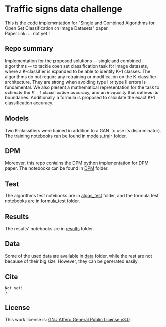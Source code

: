 # Traffic signs data challenge

This is the code implementation for "Single and Combined Algorithms for Open Set Classification on Image Datasets" paper. <br>
Paper link: ... not yet !

## Repo summary
Implementation for the proposed solutions -- single and combined algorithms -- to tackle open set classification task for image datasets, where a K-classifier is expanded to be able to identify K+1 classes. The algorithms do not require any retraining or modification on the K-classifier architecture. They are strong when avoiding type I or type II errors is fundamental. We also present a mathematical representation for the task to estimate the $K+1$ classification accuracy, and an inequality that defines its boundaries. Additionally, a formula is proposed to calculate the exact K+1 classification accuracy.

## Models
Two K-classifiers were trained in addition to a GAN (to use its discriminator). The training notebooks can be found in [models_train](./models_train/) folder.

## DPM
Moreover, this repo contains the DPM python implementation for [DPM](https://doi.org/10.15388/Informatica.2018.171) paper. The notebooks can be found in [DPM](./DPM/) folder.

## Test
The algorithms test notebooks are in [algos_test](./algos_test/) folder, and the formula test notebooks are in [formula_test](./formula_test/) folder.

## Results
The results' notebooks are in [results](./results/) folder.

## Data
Some of the used data are available in [data](./data/) folder, while the rest are not because of their big size. However, they can be generated easily.

## Cite
```
Not yet!
}
```

## License
This work license is: <a href="./LICENSE">GNU Affero General Public License v3.0</a>.
 
